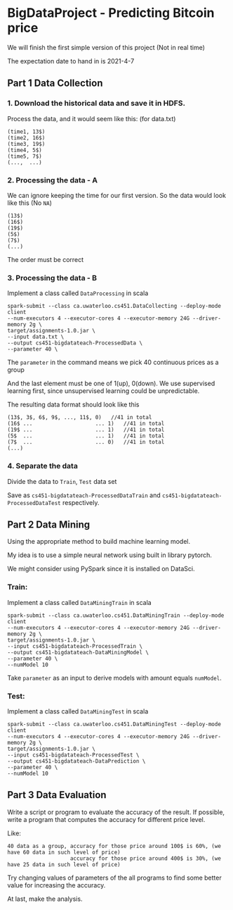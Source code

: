 # BigDataProject - Predicting Bitcoin price

We will finish the first simple version of this project (Not in real time)

The expectation date to hand in is 2021-4-7

## Part 1 Data Collection

### 1. Download the historical data and save it in HDFS.

Process the data, and it would seem like this: (for data.txt)
```
(time1, 13$)
(time2, 16$)
(time3, 19$)
(time4, 5$)
(time5, 7$) 
(...,  ...)
```

### 2. Processing the data - A

We can ignore keeping the time for our first version. So the data would look like this (No `NA`)

```
(13$)
(16$)
(19$)
(5$)
(7$) 
(...)
```
The order must be correct

### 3. Processing the data - B

Implement a class called `DataProcessing` in scala

```
spark-submit --class ca.uwaterloo.cs451.DataCollecting --deploy-mode client 
--num-executors 4 --executor-cores 4 --executor-memory 24G --driver-memory 2g \
target/assignments-1.0.jar \
--input data.txt \
--output cs451-bigdatateach-ProcessedData \
--parameter 40 \
```

The `parameter` in the command means we pick 40 continuous prices as a group

And the last element must be one of 1(up), 0(down). We use supervised learning first, since unsupervised learning could be unpredictable. 

The resulting data format should look like this

```
(13$, 3$, 6$, 9$, ..., 11$, 0)   //41 in total
(16$ ...                    ... 1)   //41 in total
(19$ ...                    ... 1)   //41 in total
(5$  ...                    ... 1)   //41 in total
(7$  ...                    ... 0)   //41 in total
(...)
```
### 4. Separate the data

Divide the data to `Train`, `Test` data set

Save as `cs451-bigdatateach-ProcessedDataTrain`
and `cs451-bigdatateach-ProcessedDataTest` respectively.

## Part 2 Data Mining

Using the appropriate method to build machine learning model.

My idea is to use a simple neural network using built in library pytorch.

We might consider using PySpark since it is installed on DataSci.

### Train:

Implement a class called `DataMiningTrain` in scala
```
spark-submit --class ca.uwaterloo.cs451.DataMiningTrain --deploy-mode client 
--num-executors 4 --executor-cores 4 --executor-memory 24G --driver-memory 2g \
target/assignments-1.0.jar \
--input cs451-bigdatateach-ProcessedTrain \
--output cs451-bigdatateach-DataMiningModel \
--parameter 40 \
--numModel 10 
```

Take `parameter` as an input to derive models with amount equals `numModel`.

### Test:

Implement a class called `DataMiningTest` in scala
```
spark-submit --class ca.uwaterloo.cs451.DataMiningTest --deploy-mode client 
--num-executors 4 --executor-cores 4 --executor-memory 24G --driver-memory 2g \
target/assignments-1.0.jar \
--input cs451-bigdatateach-ProcessedTest \
--output cs451-bigdatateach-DataPrediction \
--parameter 40 \
--numModel 10 
```

## Part 3 Data Evaluation

Write a script or program to evaluate the accuracy of the result.
If possible, write a program that computes the accuracy for different price level.

Like:
```
40 data as a group, accuracy for those price around 100$ is 60%, (we have 60 data in such level of price)
                    accuracy for those price around 400$ is 30%, (we have 25 data in such level of price)
```

Try changing values of parameters of the all programs to find some better value for increasing the accuracy.

At last, make the analysis.






















